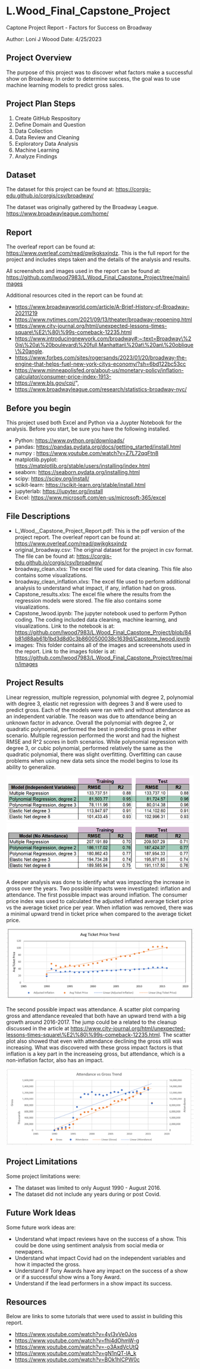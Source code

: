 #  L.Wood_Final_Capstone_Project

Captone Project Report - Factors for Success on Broadway

Author: Loni J Woood
Date:  4/25/2023

## Project Overview

The purpose of this project was to discover what factors make a successful show on Broadway.  In order to determine success, the goal was to use machine learning models to predict gross sales.  

## Project Plan Steps

1.  Create GitHub Respository
2.  Define Domain and Question
3.  Data Collection  
4.  Data Review and Cleaning
5.  Exploratory Data Analysis
6.  Machine Learning
7.  Analyze Findings

## Dataset

The dataset for this project can be found at: https://corgis-edu.github.io/corgis/csv/broadway/


The dataset was originally gathered by the Broadway League.  https://www.broadwayleague.com/home/


## Report

The overleaf report can be found at: https://www.overleaf.com/read/qwjkgksxjndz.  This is the full report for the project and includes steps taken and the details of the analysis and results.

All screenshots and images used in the report can be found at: https://github.com/lwood7983/L.Wood_Final_Capstone_Project/tree/main/images

Additional resources cited in the report can be found at:

- https://www.broadwayworld.com/article/A-Brief-History-of-Broadway-20211219
- https://www.nytimes.com/2021/09/13/theater/broadway-reopening.html
- https://www.city-journal.org/html/unexpected-lessons-times-square\%E2\%80\%99s-comeback-12235.html
- https://www.introducingnewyork.com/broadway#:~:text=Broadway\%20is\%20a\%20boulevard\%20full,Manhattan\%20at\%20an\%20oblique\%20angle.
- https://www.forbes.com/sites/rogersands/2023/01/20/broadway-the-engine-that-helps-fuel-new-york-citys-economy/?sh=6bd122bc53cc
- https://www.minneapolisfed.org/about-us/monetary-policy/inflation-calculator/consumer-price-index-1913-
- https://www.bls.gov/cpi/",
- https://www.broadwayleague.com/research/statistics-broadway-nyc/

## Before you begin
This project used both Excel and Python via a Juypter Notebook for the analysis.  Before you start, be sure you have the following installed.

- Python: https://www.python.org/downloads/
- pandas: https://pandas.pydata.org/docs/getting_started/install.html
- numpy : https://www.youtube.com/watch?v=Z7L72qqFtn8
- matplotlib.pyplot: https://matplotlib.org/stable/users/installing/index.html
- seaborn: https://seaborn.pydata.org/installing.html
- scipy: https://scipy.org/install/
- scikit-learn: https://scikit-learn.org/stable/install.html
- jupyterlab:  https://jupyter.org/install
- Excel:  https://www.microsoft.com/en-us/microsoft-365/excel

## File Descriptions

- L_Wood__Capstone_Project_Report.pdf:  This is the pdf version of the project report.  The overleaf report can be found at: https://www.overleaf.com/read/qwjkgksxjndz
- original_broadway.csv:  The original dataset for the project in csv format.  The file can be found at:  https://corgis-edu.github.io/corgis/csv/broadway/
- broadway_clean.xlxs:  The excel file used for data cleaning.  This file also contains some visualizations.
- broadway_clean_inflation.xlxs:  The excel file used to perform additional analysis to understand what impact, if any, inflation had on gross.
- Capstone_results.xlxs:  The excel file where the results from the regression models were stored.  The file also contains some visualizations.
- Capstone_lwood.ipynb:  The jupyter notebook used to perform Python coding.  The coding included data cleaning, machine learning, and visualizations.  Link to the notebook is at: https://github.com/lwood7983/L.Wood_Final_Capstone_Project/blob/84b81d88ab61b1bd3d8d0c3b8600500038c1639d/Capstone_lwood.ipynb
- images:  This folder contains all of the images and screeenshots used in the report. Link to the images folder is at: https://github.com/lwood7983/L.Wood_Final_Capstone_Project/tree/main/images


## Project Results

Linear regression, multiple regression, polynomial with degree 2, polynomial with degree 3, elastic net regression with degrees 3 and 8 were used to predict gross.  Each of the models were ran with and without attendance as an independent variable.  The reason was due to attendance being an unknown factor in advance.  Overall the polynomial with degree 2, or quadratic polynomial, performed the best in predicting gross in either scenario. Multiple regression performed the worst and had the highest RMSE and R^2 scores in both scenarios.  While polynomial regression with degree 3, or cubic polynomial, performed relatively the same as the quadratic polynomial,  there was slight overfitting.  Overfitting can cause problems when using new data sets since the model begins to lose its ability to generalize.

![Results_with_attendance ](images/conclusion_ind.png)
![Results_without_attendance](images/conclusion_noatt.png)


A deeper analysis was done to identify what was impacting the increase in gross over the years.  Two possible impacts were investigated: inflation and attendance.  The first possible impact was around inflation.  The consumer price index was used to calculated the adjusted inflated average ticket price vs the average ticket price per year.  When inflation was removed, there was a minimal upward trend in ticket price when compared to the average ticket price. 

![Inflation_scatter](images/avgtickettrend_inflation.png)

The second possible impact was attendance.  A scatter plot comparing gross and attendance revealed that both have an upward trend with a big growth around 2016-2017.  The jump could be a related to the cleanup discussed in the article at https://www.city-journal.org/html/unexpected-lessons-times-square\%E2\%80\%99s-comeback-12235.html.  The scatter plot also showed that even with attendance declining the gross still was increasing.  What was discovered with these gross impact factors is that inflation is a key part in the increaseing gross, but attendance, which is a non-inflation factor, also has an impact.

![gross_att_scatter](images/scatter_gross&attend.png)

## Project Limitations
Some project limitations were:

- The dataset was limited to only August 1990 - August 2016.
- The dataset did not include any years during or post Covid.


## Future Work Ideas
Some future work ideas are:

- Understand what impact reviews have on the success of a show.  This could be done using sentiment analysis from social media or newpapers.
- Understand what impact Covid had on the independent variables and how it impacted the gross.
- Understand if Tony Awards have any impact on the success of a show or if a successful show wins a Tony Award.
- Understand if the lead performers in a show impact its success.

## Resources

Below are links to some tutorials that were used to assist in building this report.

- https://www.youtube.com/watch?v=4yI3vVe0Jos
- https://www.youtube.com/watch?v=fhi4dOhmW-g
- https://www.youtube.com/watch?v=-o3AxdVcUtQ
- https://www.youtube.com/watch?v=gN1nQT-lA_k
- https://www.youtube.com/watch?v=BOk1hlCPW0c
